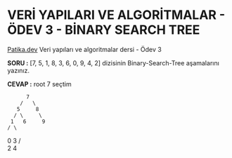 # VERİ YAPILARI VE ALGORİTMALAR - ÖDEV 3 - BİNARY SEARCH TREE

[Patika.dev](http://www.patika.dev) Veri yapıları ve algoritmalar dersi - Ödev 3

**SORU :** [7, 5, 1, 8, 3, 6, 0, 9, 4, 2] dizisinin Binary-Search-Tree aşamalarını yazınız.

**CEVAP :** root 7 seçtim

          7
        /   \
       5     8
      / \     \  
     1   6     9
    / \
   0   3
  / \
 2  4